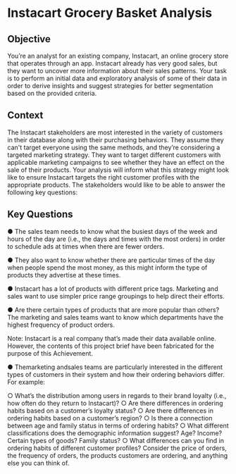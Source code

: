 # Instacart Grocery Basket Analysis
## Objective
 You’re an analyst for an existing company, Instacart, an online grocery store
 that operates through an app. Instacart already has very good sales, but they
 want to uncover more information about their sales patterns. Your task is to
 perform an initial data and exploratory analysis of some of their data in order
 to derive insights and suggest strategies for better segmentation based on
 the provided criteria.
 ## Context
 The Instacart stakeholders are most interested in the variety of customers in their database
 along with their purchasing behaviors. They assume they can't target everyone using the
 same methods, and they’re considering a targeted marketing strategy. They want to target
 different customers with applicable marketing campaigns to see whether they have an effect
 on the sale of their products. Your analysis will inform what this strategy might look like to
 ensure Instacart targets the right customer profiles with the appropriate products. The
 stakeholders would like to be able to answer the following key questions:
 ## Key Questions
 ● The sales team needs to know what the busiest days of the week and hours of the
 day are (i.e., the days and times with the most orders) in order to schedule ads at
 times when there are fewer orders.
 
 ● They also want to know whether there are particular times of the day when people
 spend the most money, as this might inform the type of products they advertise at
 these times.
 
 ● Instacart has a lot of products with different price tags. Marketing and sales want to
 use simpler price range groupings to help direct their efforts.
 
 ● Are there certain types of products that are more popular than others? The marketing
 and sales teams want to know which departments have the highest frequency of
 product orders.
 
 Note: Instacart is a real company that’s made their data available online. However, the contents of this project brief
 have been fabricated for the purpose of this Achievement.

● Themarketing andsales teams are particularly interested in the different types of
 customers in their system and how their ordering behaviors differ. For example:
 
 ○ What’s the distribution among users in regards to their brand loyalty (i.e., how
 often do they return to Instacart)?
 ○ Are there differences in ordering habits based on a customer’s loyalty status?
 ○ Are there differences in ordering habits based on a customer’s region?
 ○ Is there a connection between age and family status in terms of ordering
 habits?
 ○ What different classifications does the demographic information suggest?
 Age? Income? Certain types of goods? Family status?
 ○ What differences can you find in ordering habits of different customer
 profiles? Consider the price of orders, the frequency of orders, the products
 customers are ordering, and anything else you can think of.
